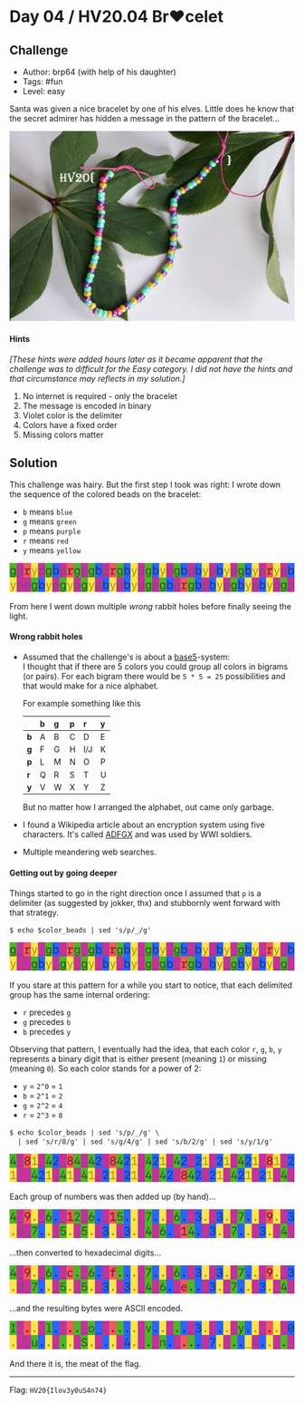 # Day 04 / HV20.04 Br❤️celet



## Challenge

<!-- ...10....:...20....:...30....:...40....:...50....:...60....:...70....:. -->
* Author: brp64 (with help of his daughter)
* Tags:   #fun
* Level:  easy

Santa was given a nice bracelet by one of his elves. Little does he know that
the secret admirer has hidden a message in the pattern of the bracelet...

![](bracelet.jpg)

#### Hints

_[These hints were added hours later as it became apparent that the challenge
was to difficult for the Easy category. I did not have the hints and that 
circumstance may reflects in my solution.]_

1. No internet is required - only the bracelet
2. The message is encoded in binary
3. Violet color is the delimiter
4. Colors have a fixed order
5. Missing colors matter



## Solution

<!-- ...10....:...20....:...30....:...40....:...50....:...60....:...70....:. -->
This challenge was hairy. But the first step I took was right: I wrote down the
sequence of the colored beads on the bracelet:

* `b` means `blue`
* `g` means `green`
* `p` means `purple`
* `r` means `red`
* `y` means `yellow`

<!--gprypgbprgpgbprgbypgbypgbpbypbypgbyprypbyppgbypgypgypbypbypgpgbprgbpbypgbypbypgp-->
![](color_beads_1.png)

From here I went down multiple _wrong_ rabbit holes before finally seeing the
light.

#### Wrong rabbit holes

* Assumed that the challenge's is about a [base5]()-system:\
  I thought that if there are 5 colors you could group all colors in bigrams
  (or pairs). For each bigram there would be `5 * 5 = 25` possibilities and that
  would make for a nice alphabet.

  [base5]: https://en.wikipedia.org/wiki/Quinary

  For example something like this

  |       |  b  |  g  |  p  |  r  |  y  |
  |-------|-----|-----|-----|-----|-----|
  | **b** |  A  |  B  |  C  |  D  |  E  |
  | **g** |  F  |  G  |  H  | I/J |  K  |
  | **p** |  L  |  M  |  N  |  O  |  P  |
  | **r** |  Q  |  R  |  S  |  T  |  U  |
  | **y** |  V  |  W  |  X  |  Y  |  Z  |

  But no matter how I arranged the alphabet, out came only garbage.

* I found a Wikipedia article about an encryption system using five characters.
  It's called [ADFGX]() and was used by WWI soldiers.

  [ADFGX]: https://de.wikipedia.org/wiki/ADFGX

* Multiple meandering web searches.


#### Getting out by going deeper

<!-- ...10....:...20....:...30....:...40....:...50....:...60....:...70....:. -->
Things started to go in the right direction once I assumed that `p` is a
delimiter (as suggested by jokker, thx) and stubbornly went forward with that 
strategy.

``` shell
$ echo $color_beads | sed 's/p/_/g'
```

<!--g_ry_gb_rg_gb_rgby_gby_gb_by_by_gby_ry_by__gby_gy_gy_by_by_g_gb_rgb_by_gby_by_g_-->
![](color_beads_2.png)

<!-- ...10....:...20....:...30....:...40....:...50....:...60....:...70....:. -->
If you stare at this pattern for a while you start to notice, that each
delimited group has the same internal ordering:

* `r` precedes `g`
* `g` precedes `b`
* `b` precedes `y`

Observing that pattern, I eventually had the idea, that each color `r`, `g`,
`b`, `y` represents a binary digit that is either present (meaning `1`) or
missing (meaning `0`). So each color stands for a power of 2:

* `y` = `2^0` = `1`
* `b` = `2^1` = `2`
* `g` = `2^2` = `4`
* `r` = `2^3` = `8`

``` shell
$ echo $color_beads | sed 's/p/_/g' \
  | sed 's/r/8/g' | sed 's/g/4/g' | sed 's/b/2/g' | sed 's/y/1/g'
```

<!--4_81_42_84_42_8421_421_42_21_21_421_81_21__421_41_41_21_21_4_42_842_21_421_21_4_-->
![](color_beads_3.png)

Each group of numbers was then added up (by hand)…

<!--4_9._6._12_6._15.._7.._6._3._3._7.._9._3.0_7.._5._5._3._3._4_6._14._3._7.._3._4_-->
![](color_beads_4.png)

…then converted to hexadecimal digits…

<!--4_9._6._c._6._f..._7.._6._3._3._7.._9._3.0_7.._5._5._3._3._4_6._e.._3._7.._3._4_-->
![](color_beads_5.png)

…and the resulting bytes were ASCII encoded.

<!--I_.._l._.._o_....._v.._.._3._.._y.._.._0.._u.._.._S._.._4._._n._..._7._.._4.._._-->
![](color_beads_6.png)

And there it is, the meat of the flag.

--------------------------------------------------------------------------------

Flag: `HV20{Ilov3y0uS4n74}`

